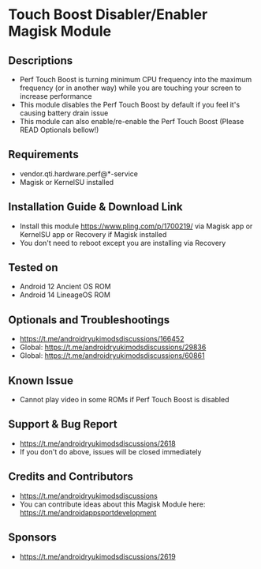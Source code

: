 # Touch Boost Disabler/Enabler Magisk Module

## Descriptions
- Perf Touch Boost is turning minimum CPU frequency into the maximum frequency (or in another way) while you are touching your screen to increase performance
- This module disables the Perf Touch Boost by default if you feel it's causing battery drain issue
- This module can also enable/re-enable the Perf Touch Boost (Please READ Optionals bellow!)

## Requirements
- vendor.qti.hardware.perf@*-service
- Magisk or KernelSU installed

## Installation Guide & Download Link
- Install this module https://www.pling.com/p/1700219/ via Magisk app or KernelSU app or Recovery if Magisk installed
- You don't need to reboot except you are installing via Recovery

## Tested on
- Android 12 Ancient OS ROM
- Android 14 LineageOS ROM

## Optionals and Troubleshootings
- https://t.me/androidryukimodsdiscussions/166452
- Global: https://t.me/androidryukimodsdiscussions/29836
- Global: https://t.me/androidryukimodsdiscussions/60861

## Known Issue
- Cannot play video in some ROMs if Perf Touch Boost is disabled

## Support & Bug Report
- https://t.me/androidryukimodsdiscussions/2618
- If you don't do above, issues will be closed immediately

## Credits and Contributors
- https://t.me/androidryukimodsdiscussions
- You can contribute ideas about this Magisk Module here: https://t.me/androidappsportdevelopment

## Sponsors
- https://t.me/androidryukimodsdiscussions/2619


